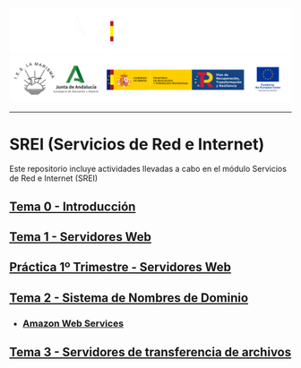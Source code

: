 
![](/.resGen/_bannerD.png#gh-dark-mode-only)
![](/.resGen/_bannerL.png#gh-light-mode-only)

---

# SREI (Servicios de Red e Internet)

Este repositorio incluye actividades llevadas a cabo en el módulo Servicios de Red e Internet (SREI)

## [Tema 0 - Introducción](Tema0/readme.md)

## [Tema 1 - Servidores Web](Tema1/readme.md)

## [Práctica 1º Trimestre - Servidores Web](/ServidoresWeb/readme.md)

## [Tema 2 - Sistema de Nombres de Dominio](Tema2/readme.md)

- ### [Amazon Web Services](Tema2/aws/readme.md)

## [Tema 3 - Servidores de transferencia de archivos](Tema3/readme.md)
